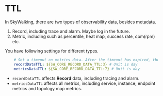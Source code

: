 # TTL
In SkyWalking, there are two types of observability data, besides metadata.
1. Record, including trace and alarm. Maybe log in the future.
1. Metric, including such as percentile, heat map, success rate, cpm(rpm) etc.

You have following settings for different types.
```yaml
    # Set a timeout on metrics data. After the timeout has expired, the metrics data will automatically be deleted.
    recordDataTTL: ${SW_CORE_RECORD_DATA_TTL:3} # Unit is day
    metricsDataTTL: ${SW_CORE_RECORD_DATA_TTL:7} # Unit is day
```

- `recordDataTTL` affects **Record** data, including tracing and alarm.
- `metricsDataTTL` affects all metrics, including service, instance, endpoint metrics and topology map metrics.
